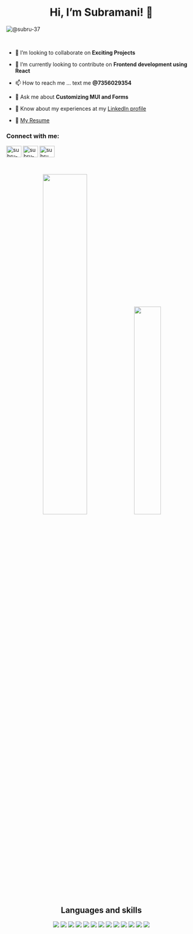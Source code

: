 <h1 align="center">Hi, I’m Subramani! 👋</h1>
<p align="left"> <img src="https://komarev.com/ghpvc/?username=subru-37&label=Profile%20views&color=0e75b6&style=flat" alt="@subru-37" /> </p>
<br>
<p>
  
- 👯 I’m looking to collaborate on **Exciting Projects**
  
- 🌱 I’m currently looking to contribute on **Frontend development using React**
  
- 📫 How to reach me ... text me **@7356029354**
  
- 💬 Ask me about **Customizing MUI and Forms**
  
- 📄 Know about my experiences at my [LinkedIn profile](https://www.linkedin.com/in/subru37/)
  
- 📃 [My Resume](https://flowcv.com/resume/89taqpsur9)
</p>
<h3 align="left">Connect with me:</h3>
<p align="left">
<a href="https://devfolio.co/@Subru" target="blank"><img align="center" src="https://raw.githubusercontent.com/rahuldkjain/github-profile-readme-generator/master/src/images/icons/Social/devto.svg" alt="subru-37" height="30" width="40" /></a>
<a href="https://www.linkedin.com/in/subru37/" target="blank"><img align="center" src="https://raw.githubusercontent.com/rahuldkjain/github-profile-readme-generator/master/src/images/icons/Social/linked-in-alt.svg" alt="subru-37" height="30" width="40" /></a>
<a href="https://instagram.com/subru_37" target="blank"><img align="center" src="https://raw.githubusercontent.com/rahuldkjain/github-profile-readme-generator/master/src/images/icons/Social/instagram.svg" alt="subru_37" height="30" width="40" /></a>
</p>
<br>
<p align="center"><img width="48%" src="https://github-readme-stats.vercel.app/api?username=subru-37&show_icons=true&theme=merko&count_private=true&show_icons=true&border_radius=7"/>
<img width="37.5%" src="https://github-readme-stats.vercel.app/api/top-langs/?username=subru-37&theme=merko&exclude_repo=github-readme-stats,Scientific-computing-lab,day2material&layout=compact"/></p>
<br>
<h2 align="center">Languages and skills</h2>

<p align="center"><img src="https://img.shields.io/badge/React_Router-CA4245?style=for-the-badge&logo=react-router&logoColor=white"/>
<img src="https://img.shields.io/badge/react-%2320232a.svg?style=for-the-badge&logo=react&logoColor=%2361DAFB"/>
<img src="https://img.shields.io/badge/java-%23ED8B00.svg?style=for-the-badge&logo=java&logoColor=white"/>
<img src="https://img.shields.io/badge/git-%23F05033.svg?style=for-the-badge&logo=git&logoColor=white"/>
<img src="https://img.shields.io/badge/MUI-%230081CB.svg?style=for-the-badge&logo=mui&logoColor=white"/>
<img src="https://img.shields.io/badge/html5-%23E34F26.svg?style=for-the-badge&logo=html5&logoColor=white"/>
<img src="https://img.shields.io/badge/css3-%231572B6.svg?style=for-the-badge&logo=css3&logoColor=white"/>
<img src="https://img.shields.io/badge/javascript-%23323330.svg?style=for-the-badge&logo=javascript&logoColor=%23F7DF1E"/>
<img src="https://img.shields.io/badge/pandas-%23150458.svg?style=for-the-badge&logo=pandas&logoColor=white"/>
<img src="https://img.shields.io/badge/numpy-%23013243.svg?style=for-the-badge&logo=numpy&logoColor=white"/>
<img src="https://img.shields.io/badge/SciPy-%230C55A5.svg?style=for-the-badge&logo=scipy&logoColor=%white"/>
<img src="https://img.shields.io/badge/Matplotlib-%23ffffff.svg?style=for-the-badge&logo=Matplotlib&logoColor=black"/>
<img src="https://img.shields.io/badge/numpy-%23013243.svg?style=for-the-badge&logo=numpy&logoColor=white"/></p>

